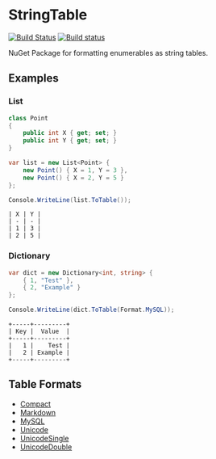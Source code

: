 # StringTable

[![Build Status](https://travis-ci.com/jul1u5/StringTable.svg?branch=master)](https://travis-ci.com/jul1u5/StringTable)
[![Build status](https://ci.appveyor.com/api/projects/status/x18cnrlliw91gauc/branch/master?svg=true)](https://ci.appveyor.com/project/jul1u5/StringTable/branch/master)

NuGet Package for formatting enumerables as string tables.

## Examples

### List

```c#
class Point
{
    public int X { get; set; }
    public int Y { get; set; }
}

var list = new List<Point> {
    new Point() { X = 1, Y = 3 },
    new Point() { X = 2, Y = 5 }
};

Console.WriteLine(list.ToTable());
```
```
| X | Y |
| - | - |
| 1 | 3 |
| 2 | 5 |
```

### Dictionary

```c#
var dict = new Dictionary<int, string> {
    { 1, "Test" },
    { 2, "Example" }
};

Console.WriteLine(dict.ToTable(Format.MySQL));
```
```
+-----+---------+
| Key |  Value  |
+-----+---------+
|   1 |    Test |
|   2 | Example |
+-----+---------+
```

## Table Formats

* [Compact](https://github.com/jul1u5/StringTable/blob/master/StringTable/Formats/Compact.cs)
* [Markdown](https://github.com/jul1u5/StringTable/blob/master/StringTable/Formats/Markdown.cs)
* [MySQL](https://github.com/jul1u5/StringTable/blob/master/StringTable/Formats/MySQL.cs)
* [Unicode](https://github.com/jul1u5/StringTable/blob/master/StringTable/Formats/Unicode.cs)
* [UnicodeSingle](https://github.com/jul1u5/StringTable/blob/master/StringTable/Formats/UnicodeSingle.cs)
* [UnicodeDouble](https://github.com/jul1u5/StringTable/blob/master/StringTable/Formats/UnicodeDouble.cs)
